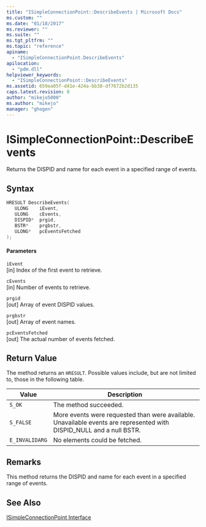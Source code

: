 ```yaml
---
title: "ISimpleConnectionPoint::DescribeEvents | Microsoft Docs"
ms.custom: ""
ms.date: "01/18/2017"
ms.reviewer: ""
ms.suite: ""
ms.tgt_pltfrm: ""
ms.topic: "reference"
apiname: 
  - "ISimpleConnectionPoint.DescribeEvents"
apilocation: 
  - "pdm.dll"
helpviewer_keywords: 
  - "ISimpleConnectionPoint::DescribeEvents"
ms.assetid: 659ea05f-d41e-424a-bb38-df7672b2d135
caps.latest.revision: 8
author: "mikejo5000"
ms.author: "mikejo"
manager: "ghogen"
---
```

# ISimpleConnectionPoint::DescribeEvents
Returns the DISPID and name for each event in a specified range of events.  
  
## Syntax  
  
```cpp
HRESULT DescribeEvents(  
   ULONG    iEvent,  
   ULONG    cEvents,  
   DISPID*  prgid,  
   BSTR*    prgbstr,  
   ULONG*   pcEventsFetched  
);  
```  
  
#### Parameters  
 `iEvent`  
 [in] Index of the first event to retrieve.  
  
 `cEvents`  
 [in] Number of events to retrieve.  
  
 `prgid`  
 [out] Array of event DISPID values.  
  
 `prgbstr`  
 [out] Array of event names.  
  
 `pcEventsFetched`  
 [out] The actual number of events fetched.  
  
## Return Value  
 The method returns an `HRESULT`. Possible values include, but are not limited to, those in the following table.  
  
|Value|Description|  
|-----------|-----------------|  
|`S_OK`|The method succeeded.|  
|`S_FALSE`|More events were requested than were available. Unavailable events are represented with DISPID_NULL and a null BSTR.|  
|`E_INVALIDARG`|No elements could be fetched.|  
  
## Remarks  
 This method returns the DISPID and name for each event in a specified range of events.  
  
## See Also  
 [ISimpleConnectionPoint Interface](../../winscript/reference/isimpleconnectionpoint-interface.md)